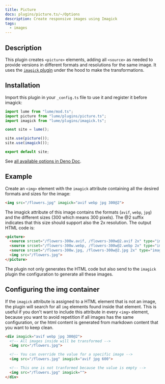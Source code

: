 ```yaml
---
title: Picture
docs: plugins/picture.ts/~/Options
description: Create responsive images using Imagick
tags:
  - images
---
```


## Description

This plugin creates `<picture>` elements, adding all `<source>` as needed to
provide versions in different formats and resolutions for the same image. It
uses the [`imagick` plugin](./imagick.md) under the hood to make the
transformations.

## Installation

Import this plugin in your `_config.ts` file to use it and register it before
imagick:

```js
import lume from "lume/mod.ts";
import picture from "lume/plugins/picture.ts";
import imagick from "lume/plugins/imagick.ts";

const site = lume();

site.use(picture());
site.use(imagick());

export default site;
```

See
[all available options in Deno Doc](https://doc.deno.land/https/deno.land/x/lume/plugins/picture.ts/~/Options).

## Example

Create an `<img>` element with the `imagick` attribute containing all the
desired formats and sizes for the image:

```html
<img src="/flowers.jpg" imagick="avif webp jpg 300@2">
```

The imagick attribute of this image contains the formats (`avif`, `webp`, `jpg`)
and the different sizes (300 which means 300 pixels). The @2 suffix indicates
that this size should support also the 2x resolution. The output HTML code is:

```html
<picture>
  <source srcset="/flowers-300w.avif, /flowers-300w@2.avif 2x" type="image/avif">
  <source srcset="/flowers-300w.webp, /flowers-300w@2.webp 2x" type="image/webp">
  <source srcset="/flowers-300w.jpg, /flowers-300w@2.jpg 2x" type="image/jpeg">
  <img src="/flowers.jpg">
</picture>
```

The plugin not only generates the HTML code but also send to the `imagick`
plugin the configuration to generate all these images.

## Configuring the img container

If the `imagick` attribute is assigned to a HTML element that is not an image,
the plugin will search for all `img` elements found inside that element. This is
useful if you don't want to include this attribute in every `<img>` element,
because you want to avoid repetition if all images has the same configuration,
or the html content is generated from markdown content that you want to keep
clean.

```html
<div imagick="avif webp jpg 300@2">
  <!-- All images inside will be transformed -->
  <img src="/flowers.jpg">

  <!-- You can override the value for a specific image -->
  <img src="/flowers.jpg" imagick="avif jpg 600">

  <!-- This one is not tranformed because the value is empty -->
  <img src="/flowers.jpg" imagick="">
</div>
```

